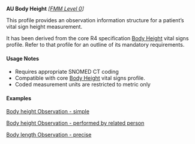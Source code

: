 **AU Body Height** *[[FMM Level 0](guidance.html)]*

This profile provides an observation information structure for a patient’s vital sign height measurement.

It has been derived from the core R4 specification [Body Height](http://hl7.org/fhir/StructureDefinition/bodyheight) vital signs profile. 
Refer to that profile for an outline of its mandatory requirements.


#### Usage Notes
* Requires appropriate SNOMED CT coding
* Compatible with core [Body Height](http://hl7.org/fhir/StructureDefinition/bodyheight) vital signs profile.
* Coded measurement units are restricted to metric only


#### Examples

[Body height Observation - simple](Observation-bodyheight-example0.html)

[Body height Observation - performed by related person](Observation-bodyheight-example1.html)

[Body length Observation - precise](Observation-bodyheight-example2.html)
